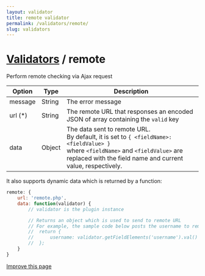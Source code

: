 ```yaml
---
layout: validator
title: remote validator
permalink: /validators/remote/
slug: validators
---
```


# <a href="/validators/">Validators</a> / remote

Perform remote checking via Ajax request

Option  | Type   | Description
--------|--------|------------
message | String | The error message
url (*) | String | The remote URL that responses an encoded JSON of array containing the ```valid``` key
data    | Object | The data sent to remote URL.<br/>By default, it is set to ```{ <fieldName>: <fieldValue> }```<br/>where ```<fieldName>``` and ```<fieldValue>``` are replaced with the field name and current value, respectively.

It also supports dynamic data which is returned by a function:

```javascript
remote: {
    url: 'remote.php',
    data: function(validator) {
        // validator is the plugin instance

        // Returns an object which is used to send to remote URL
        // For example, the sample code below posts the username to remote URL:
        //  return {
        //      username: validator.getFieldElements('username').val()
        //  };
    }
}
```

<a href="{{ site.repository.docs_edit }}/validators/remote.md" class="btn btn-info">Improve this page</a>